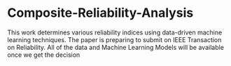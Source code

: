 # Composite-Reliability-Analysis
This work determines various reliability indices using data-driven machine learning techniques. 
The paper is preparing to submit on IEEE Transaction on Reliability. 
All of the data and Machine Learning Models will be available once we get the decision
